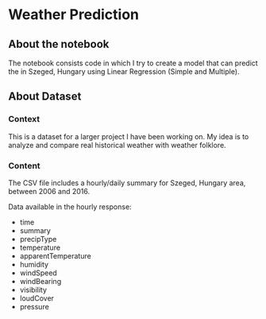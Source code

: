 # Weather Prediction

## About the notebook
The notebook consists code in which I try to create a model that can predict the in Szeged, Hungary using Linear Regression (Simple and Multiple).

## About Dataset
### Context
This is a dataset for a larger project I have been working on. My idea is to analyze and compare real historical weather with weather folklore.

### Content
The CSV file includes a hourly/daily summary for Szeged, Hungary area, between 2006 and 2016.

Data available in the hourly response:

- time
- summary
- precipType
- temperature
- apparentTemperature
- humidity
- windSpeed
- windBearing
- visibility
- loudCover
- pressure
